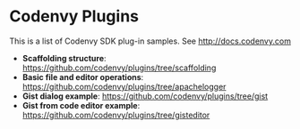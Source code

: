 Codenvy Plugins
===============

This is a list of Codenvy SDK plug-in samples. See http://docs.codenvy.com

- **Scaffolding structure**: https://github.com/codenvy/plugins/tree/scaffolding
- **Basic file and editor operations**: https://github.com/codenvy/plugins/tree/apachelogger
- **Gist dialog example**: https://github.com/codenvy/plugins/tree/gist
- **Gist from code editor example**: https://github.com/codenvy/plugins/tree/gisteditor
